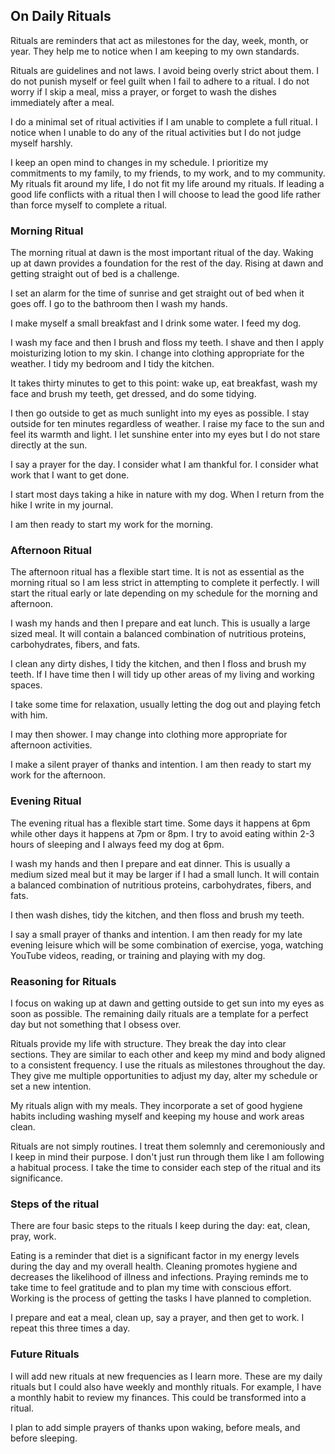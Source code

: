 ## On Daily Rituals

Rituals are reminders that act as milestones for the day, week, month, or year. They help me to notice when I am keeping to my own standards. 

Rituals are guidelines and not laws. I avoid being overly strict about them. I do not punish myself or feel guilt when I fail to adhere to a ritual. I do not worry if I skip a meal, miss a prayer, or forget to wash the dishes immediately after a meal.

I do a minimal set of ritual activities if I am unable to complete a full ritual. I notice when I unable to do any of the ritual activities but I do not judge myself harshly.

I keep an open mind to changes in my schedule. I prioritize my commitments to my family, to my friends, to my work, and to my community. My rituals fit around my life, I do not fit my life around my rituals. If leading a good life conflicts with a ritual then I will choose to lead the good life rather than force myself to complete a ritual.

### Morning Ritual

The morning ritual at dawn is the most important ritual of the day. Waking up at dawn provides a foundation for the rest of the day. Rising at dawn and getting straight out of bed is a challenge.

I set an alarm for the time of sunrise and get straight out of bed when it goes off. I go to the bathroom then I wash my hands.

I make myself a small breakfast and I drink some water. I feed my dog.

I wash my face and then I brush and floss my teeth. I shave and then I apply moisturizing lotion to my skin. I change into clothing appropriate for the weather. I tidy my bedroom and I tidy the kitchen.

It takes thirty minutes to get to this point: wake up, eat breakfast, wash my face and brush my teeth, get dressed, and do some tidying.

I then go outside to get as much sunlight into my eyes as possible. I stay outside for ten minutes regardless of weather. I raise my face to the sun and feel its warmth and light. I let sunshine enter into my eyes but I do not stare directly at the sun.

I say a prayer for the day. I consider what I am thankful for. I consider what work that I want to get done.

I start most days taking a hike in nature with my dog. When I return from the hike I write in my journal.

I am then ready to start my work for the morning.

### Afternoon Ritual

The afternoon ritual has a flexible start time. It is not as essential as the morning ritual so I am less strict in attempting to complete it perfectly. I will start the ritual early or late depending on my schedule for the morning and afternoon.

I wash my hands and then I prepare and eat lunch. This is usually a large sized meal. It will contain a balanced combination of nutritious proteins, carbohydrates, fibers, and fats.

I clean any dirty dishes, I tidy the kitchen, and then I floss and brush my teeth. If I have time then I will tidy up other areas of my living and working spaces.

I take some time for relaxation, usually letting the dog out and playing fetch with him.

I may then shower. I may change into clothing more appropriate for afternoon activities.

I make a silent prayer of thanks and intention. I am then ready to start my work for the afternoon.

### Evening Ritual

The evening ritual has a flexible start time. Some days it happens at 6pm while other days it happens at 7pm or 8pm. I try to avoid eating within 2-3 hours of sleeping and I always feed my dog at 6pm.

I wash my hands and then I prepare and eat dinner. This is usually a medium sized meal but it may be larger if I had a small lunch. It will contain a balanced combination of nutritious proteins, carbohydrates, fibers, and fats. 

I then wash dishes, tidy the kitchen, and then floss and brush my teeth.

I say a small prayer of thanks and intention. I am then ready for my late evening leisure which will be some combination of exercise, yoga, watching YouTube videos, reading, or training and playing with my dog.

### Reasoning for Rituals

I focus on waking up at dawn and getting outside to get sun into my eyes as soon as possible. The remaining daily rituals are a template for a perfect day but not something that I obsess over.

Rituals provide my life with structure. They break the day into clear sections. They are similar to each other and keep my mind and body aligned to a consistent frequency. I use the rituals as milestones throughout the day. They give me multiple opportunities to adjust my day, alter my schedule or set a new intention.

My rituals align with my meals. They incorporate a set of good hygiene habits including washing myself and keeping my house and work areas clean.

Rituals are not simply routines. I treat them solemnly and ceremoniously and I keep in mind their purpose. I don't just run through them like I am following a habitual process. I take the time to consider each step of the ritual and its significance.

### Steps of the ritual

There are four basic steps to the rituals I keep during the day: eat, clean, pray, work.

Eating is a reminder that diet is a significant factor in my energy levels during the day and my overall health. Cleaning promotes hygiene and decreases the likelihood of illness and infections. Praying reminds me to take time to feel gratitude and to plan my time with conscious effort. Working is the process of getting the tasks I have planned to completion.

I prepare and eat a meal, clean up, say a prayer, and then get to work. I repeat this three times a day.

### Future Rituals

I will add new rituals at new frequencies as I learn more. These are my daily rituals but I could also have weekly and monthly rituals. For example, I have a monthly habit to review my finances. This could be transformed into a ritual.

I plan to add simple prayers of thanks upon waking, before meals, and before sleeping.
